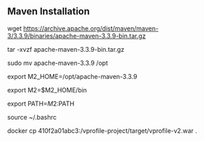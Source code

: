 ## Maven Installation

wget https://archive.apache.org/dist/maven/maven-3/3.3.9/binaries/apache-maven-3.3.9-bin.tar.gz

tar -xvzf apache-maven-3.3.9-bin.tar.gz

sudo mv apache-maven-3.3.9 /opt

export M2_HOME=/opt/apache-maven-3.3.9

export M2=$M2_HOME/bin

export PATH=$M2:$PATH

source ~/.bashrc


docker cp 410f2a01abc3:/vprofile-project/target/vprofile-v2.war .